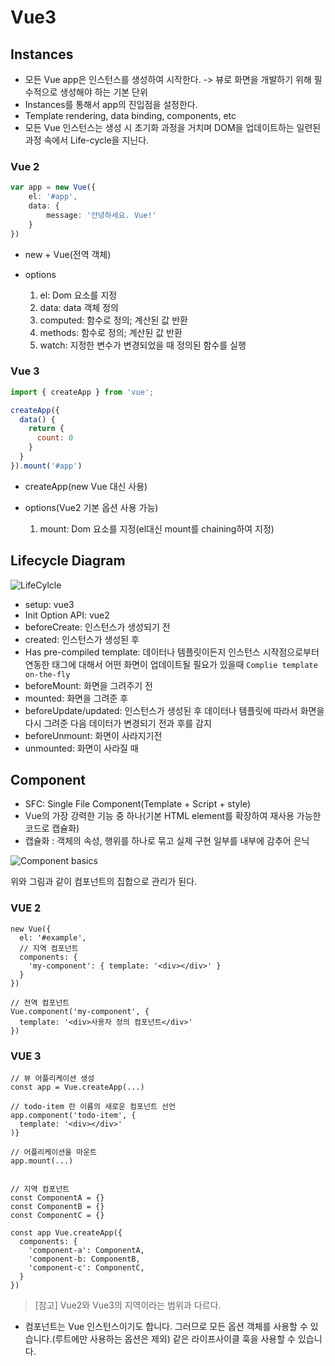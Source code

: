 # Vue3

## Instances

- 모든 Vue app은 인스턴스를 생성하여 시작한다. -> 뷰로 화면을 개발하기 위해 필수적으로 생성해야 하는 기본 단위
- Instances를 통해서 app의 진입점을 설정한다.
- Template rendering, data binding, components, etc
- 모든 Vue 인스턴스는 생성 시 초기화 과정을 거치며 DOM을 업데이트하는 일련된 과정 속에서 Life-cycle을 지닌다.

### Vue 2

```typescript
var app = new Vue({
    el: '#app',
    data: {
        message: '안녕하세요. Vue!'
    }
})
```

 - new + Vue(전역 객체)

 - options
   1. el: Dom 요소를 지정
   2. data: data 객체 정의
   3. computed: 함수로 정의; 계산된 값 반환
   4. methods: 함수로 정의; 계산된 값 반환
   5. watch: 지정한 변수가 변경되었을 때 정의된 함수를 실행


### Vue 3

```js
import { createApp } from 'vue';

createApp({
  data() {
    return {
      count: 0
    }
  }
}).mount('#app')
```

- createApp(new Vue 대신 사용)

- options(Vue2 기본 옵션 사용 가능)
  1. mount: Dom 요소를 지정(el대신 mount를 chaining하여 지정)

## Lifecycle Diagram

![LifeCylcle](https://vuejs.org/assets/lifecycle.16e4c08e.png)

- setup: vue3
- Init Option API: vue2
- beforeCreate: 인스턴스가 생성되기 전
- created: 인스턴스가 생성된 후
- Has pre-compiled template: 데이터나 템플릿이든지 인스턴스 시작점으로부터 연동한 태그에 대해서 어떤 화면이 업데이트될 필요가 있을때 `Complie template on-the-fly`
- beforeMount: 화면을 그려주기 전
- mounted: 화면을 그려준 후
- beforeUpdate/updated: 인스턴스가 생성된 후 데이터나 템플릿에 따라서 화면을 다시 그려준 다음 데이터가 변경되기 전과 후를 감지
- beforeUnmount: 화면이 사라지기전
- unmounted: 화면이 사라질 때 

## Component

- SFC: Single File Component(Template + Script + style)
- Vue의 가장 강력한 기능 중 하나(기본 HTML element를 확장하여 재사용 가능한 코드로 캡슐화)
- 캡슐화 : 객체의 속성, 행위를 하나로 묶고 실제 구현 일부를 내부에 감추어 은닉

![Component basics](https://vuejs.org/assets/components.7fbb3771.png)

위와 그림과 같이 컴포넌트의 집합으로 관리가 된다.

### VUE 2

```vue
new Vue({
  el: '#example',
  // 지역 컴포넌트
  components: {
    'my-component': { template: '<div></div>' }
  }
})

// 전역 컴포넌트
Vue.component('my-component', {
  template: '<div>사용자 정의 컴포넌트</div>'
})
```

### VUE 3   

```vue
// 뷰 어플리케이션 생성
const app = Vue.createApp(...)

// todo-item 란 이름의 새로운 컴포넌트 선언
app.component('todo-item', {
  template: '<div></div>'
)}

// 어플리케이션을 마운트
app.mount(...)


// 지역 컴포넌트
const ComponentA = {}
const ComponentB = {}
const ComponentC = {}

const app Vue.createApp({
  components: {
    'component-a': ComponentA,
    'component-b: ComponentB,
    'component-c': ComponentC,
  }
})
```

> [참고] Vue2와 Vue3의 지역이라는 범위과 다르다.

- 컴포넌트는 Vue 인스턴스이기도 합니다. 그러므로 모든 옵션 객체를 사용할 수 있습니다.(루트에만 사용하는 옵션은 제외) 같은 라이프사이클 훅을 사용할 수 있습니다.